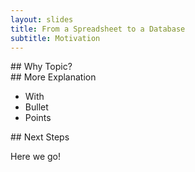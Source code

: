 ```yaml
---
layout: slides
title: From a Spreadsheet to a Database
subtitle: Motivation
---
```

<section class="slide">
## Why Topic?
</section>

<section class="slide">
## More Explanation

* With
* Bullet
* Points
</section>

<section class="slide">
## Next Steps

Here we go!
</section>
